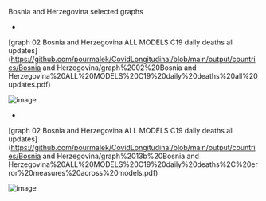 Bosnia and Herzegovina selected graphs

*

[graph 02 Bosnia and Herzegovina ALL MODELS C19 daily deaths all updates](https://github.com/pourmalek/CovidLongitudinal/blob/main/output/countries/Bosnia and Herzegovina/graph%2002%20Bosnia and Herzegovina%20ALL%20MODELS%20C19%20daily%20deaths%20all%20updates.pdf)

![image](https://github.com/pourmalek/CovidLongitudinal/assets/30849720/d3adf191-3d65-4672-a536-4207f2d0d86d)

*

[graph 02 Bosnia and Herzegovina ALL MODELS C19 daily deaths all updates](https://github.com/pourmalek/CovidLongitudinal/blob/main/output/countries/Bosnia and Herzegovina/graph%2013b%20Bosnia and Herzegovina%20ALL%20MODELS%20C19%20daily%20deaths%2C%20error%20measures%20across%20models.pdf)

![image](https://github.com/pourmalek/CovidLongitudinal/assets/30849720/ce18c33c-c861-4cce-bfda-3c7c1cff4b14)

